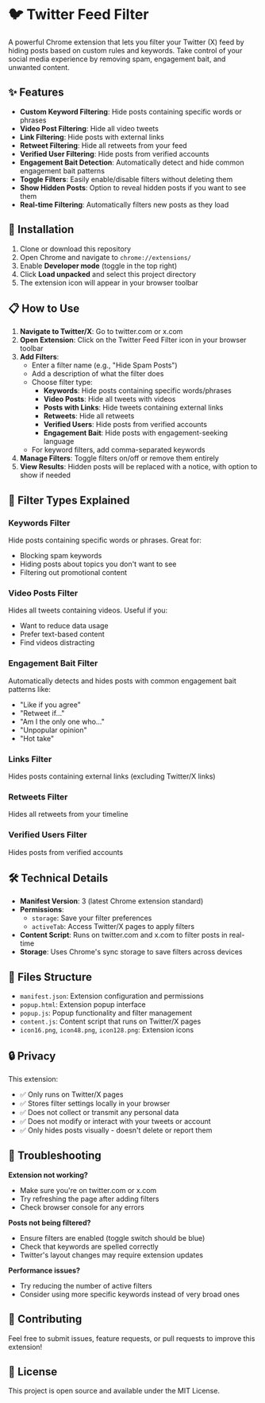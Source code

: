 # 🐦 Twitter Feed Filter

A powerful Chrome extension that lets you filter your Twitter (X) feed by hiding posts based on custom rules and keywords. Take control of your social media experience by removing spam, engagement bait, and unwanted content.

## ✨ Features

- **Custom Keyword Filtering**: Hide posts containing specific words or phrases
- **Video Post Filtering**: Hide all video tweets
- **Link Filtering**: Hide posts with external links
- **Retweet Filtering**: Hide all retweets from your feed
- **Verified User Filtering**: Hide posts from verified accounts
- **Engagement Bait Detection**: Automatically detect and hide common engagement bait patterns
- **Toggle Filters**: Easily enable/disable filters without deleting them
- **Show Hidden Posts**: Option to reveal hidden posts if you want to see them
- **Real-time Filtering**: Automatically filters new posts as they load

## 🚀 Installation

1. Clone or download this repository
2. Open Chrome and navigate to `chrome://extensions/`
3. Enable **Developer mode** (toggle in the top right)
4. Click **Load unpacked** and select this project directory
5. The extension icon will appear in your browser toolbar

## 📋 How to Use

1. **Navigate to Twitter/X**: Go to twitter.com or x.com
2. **Open Extension**: Click on the Twitter Feed Filter icon in your browser toolbar
3. **Add Filters**:
   - Enter a filter name (e.g., "Hide Spam Posts")
   - Add a description of what the filter does
   - Choose filter type:
     - **Keywords**: Hide posts containing specific words/phrases
     - **Video Posts**: Hide all tweets with videos
     - **Posts with Links**: Hide tweets containing external links
     - **Retweets**: Hide all retweets
     - **Verified Users**: Hide posts from verified accounts
     - **Engagement Bait**: Hide posts with engagement-seeking language
   - For keyword filters, add comma-separated keywords
4. **Manage Filters**: Toggle filters on/off or remove them entirely
5. **View Results**: Hidden posts will be replaced with a notice, with option to show if needed

## 🔧 Filter Types Explained

### Keywords Filter

Hide posts containing specific words or phrases. Great for:

- Blocking spam keywords
- Hiding posts about topics you don't want to see
- Filtering out promotional content

### Video Posts Filter

Hides all tweets containing videos. Useful if you:

- Want to reduce data usage
- Prefer text-based content
- Find videos distracting

### Engagement Bait Filter

Automatically detects and hides posts with common engagement bait patterns like:

- "Like if you agree"
- "Retweet if..."
- "Am I the only one who..."
- "Unpopular opinion"
- "Hot take"

### Links Filter

Hides posts containing external links (excluding Twitter/X links)

### Retweets Filter

Hides all retweets from your timeline

### Verified Users Filter

Hides posts from verified accounts

## 🛠️ Technical Details

- **Manifest Version**: 3 (latest Chrome extension standard)
- **Permissions**:
  - `storage`: Save your filter preferences
  - `activeTab`: Access Twitter/X pages to apply filters
- **Content Script**: Runs on twitter.com and x.com to filter posts in real-time
- **Storage**: Uses Chrome's sync storage to save filters across devices

## 📁 Files Structure

- `manifest.json`: Extension configuration and permissions
- `popup.html`: Extension popup interface
- `popup.js`: Popup functionality and filter management
- `content.js`: Content script that runs on Twitter/X pages
- `icon16.png`, `icon48.png`, `icon128.png`: Extension icons

## 🔒 Privacy

This extension:

- ✅ Only runs on Twitter/X pages
- ✅ Stores filter settings locally in your browser
- ✅ Does not collect or transmit any personal data
- ✅ Does not modify or interact with your tweets or account
- ✅ Only hides posts visually - doesn't delete or report them

## 🐛 Troubleshooting

**Extension not working?**

- Make sure you're on twitter.com or x.com
- Try refreshing the page after adding filters
- Check browser console for any errors

**Posts not being filtered?**

- Ensure filters are enabled (toggle switch should be blue)
- Check that keywords are spelled correctly
- Twitter's layout changes may require extension updates

**Performance issues?**

- Try reducing the number of active filters
- Consider using more specific keywords instead of very broad ones

## 🤝 Contributing

Feel free to submit issues, feature requests, or pull requests to improve this extension!

## 📄 License

This project is open source and available under the MIT License.
